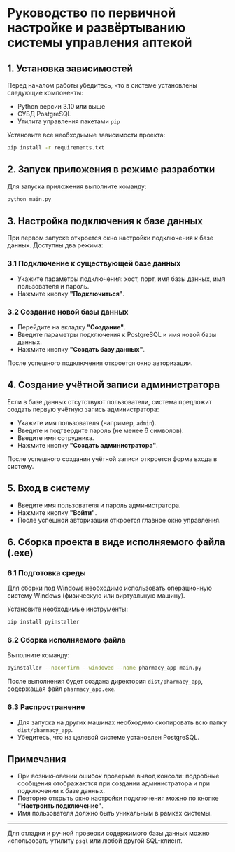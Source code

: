 # Руководство по первичной настройке и развёртыванию системы управления аптекой

## 1. Установка зависимостей

Перед началом работы убедитесь, что в системе установлены следующие компоненты:

- Python версии 3.10 или выше
- СУБД PostgreSQL
- Утилита управления пакетами `pip`

Установите все необходимые зависимости проекта:

```bash
pip install -r requirements.txt
```

## 2. Запуск приложения в режиме разработки

Для запуска приложения выполните команду:

```bash
python main.py
```

## 3. Настройка подключения к базе данных

При первом запуске откроется окно настройки подключения к базе данных. Доступны два режима:

### 3.1 Подключение к существующей базе данных

- Укажите параметры подключения: хост, порт, имя базы данных, имя пользователя и пароль.
- Нажмите кнопку **"Подключиться"**.

### 3.2 Создание новой базы данных

- Перейдите на вкладку **"Создание"**.
- Введите параметры подключения к PostgreSQL и имя новой базы данных.
- Нажмите кнопку **"Создать базу данных"**.

После успешного подключения откроется окно авторизации.

## 4. Создание учётной записи администратора

Если в базе данных отсутствуют пользователи, система предложит создать первую учётную запись администратора:

- Укажите имя пользователя (например, `admin`).
- Введите и подтвердите пароль (не менее 6 символов).
- Введите имя сотрудника.
- Нажмите кнопку **"Создать администратора"**.

После успешного создания учётной записи откроется форма входа в систему.

## 5. Вход в систему

- Введите имя пользователя и пароль администратора.
- Нажмите кнопку **"Войти"**.
- После успешной авторизации откроется главное окно управления.

## 6. Сборка проекта в виде исполняемого файла (.exe)

### 6.1 Подготовка среды

Для сборки под Windows необходимо использовать операционную систему Windows (физическую или виртуальную машину).

Установите необходимые инструменты:

```bash
pip install pyinstaller
```

### 6.2 Сборка исполняемого файла

Выполните команду:

```bash
pyinstaller --noconfirm --windowed --name pharmacy_app main.py
```

После выполнения будет создана директория `dist/pharmacy_app`, содержащая файл `pharmacy_app.exe`.

### 6.3 Распространение

- Для запуска на других машинах необходимо скопировать всю папку `dist/pharmacy_app`.
- Убедитесь, что на целевой системе установлен PostgreSQL.

## Примечания

- При возникновении ошибок проверьте вывод консоли: подробные сообщения отображаются при создании администратора и при подключении к базе данных.
- Повторно открыть окно настройки подключения можно по кнопке **"Настроить подключение"**.
- Имя пользователя должно быть уникальным в рамках системы.

---

Для отладки и ручной проверки содержимого базы данных можно использовать утилиту `psql` или любой другой SQL-клиент.

